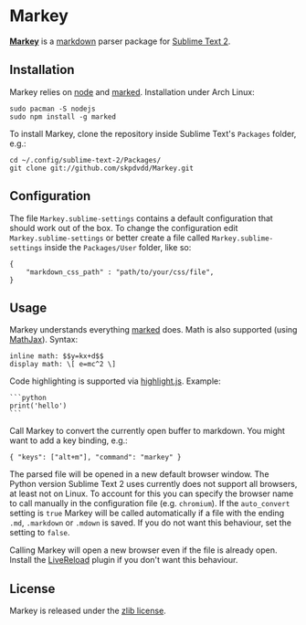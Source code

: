 
Markey
======

**[Markey](https://github.com/skpdvdd/Markey)** is a [markdown](http://daringfireball.net/projects/markdown/) parser package for [Sublime Text 2](http://www.sublimetext.com/).

Installation
------------

Markey relies on [node](http://nodejs.org/) and [marked](https://github.com/chjj/marked). Installation under Arch Linux:

    sudo pacman -S nodejs
    sudo npm install -g marked

To install Markey, clone the repository inside Sublime Text's `Packages` folder, e.g.:

    cd ~/.config/sublime-text-2/Packages/
    git clone git://github.com/skpdvdd/Markey.git

Configuration
-------------

The file `Markey.sublime-settings` contains a default configuration that should work out of the box. To change the configuration edit `Markey.sublime-settings` or better create a file called `Markey.sublime-settings` inside the `Packages/User` folder, like so:

    {
        "markdown_css_path" : "path/to/your/css/file",
    }

Usage
-----

Markey understands everything [marked](https://github.com/chjj/marked) does. Math is also supported (using [MathJax](http://www.mathjax.org/)). Syntax:

    inline math: $$y=kx+d$$
    display math: \[ e=mc^2 \]

Code highlighting is supported via [highlight.js](http://softwaremaniacs.org/soft/highlight/en/). Example:

    ```python
    print('hello')
    ```

Call Markey to convert the currently open buffer to markdown. You might want to add a key binding, e.g.:

    { "keys": ["alt+m"], "command": "markey" }

The parsed file will be opened in a new default browser window. The Python version Sublime Text 2 uses currently does not support all browsers, at least not on Linux. To account for this you can specify the browser name to call manually in the configuration file (e.g. `chromium`). If the `auto_convert` setting is `true` Markey will be called automatically if a file with the ending `.md`, `.markdown` or `.mdown` is saved. If you do not want this behaviour, set the setting to `false`.

Calling Markey will open a new browser even if the file is already open. Install the [LiveReload](https://github.com/dz0ny/LiveReload-sublimetext2) plugin if you don't want this behaviour.

License
-------

Markey is released under the [zlib license](http://www.zlib.net/zlib_license.html).
